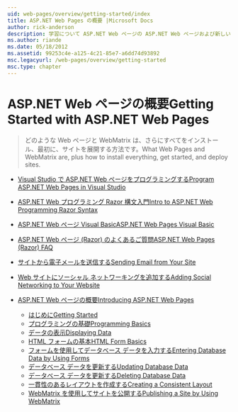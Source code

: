 ```yaml
---
uid: web-pages/overview/getting-started/index
title: ASP.NET Web Pages の概要 |Microsoft Docs
author: rick-anderson
description: 学習について ASP.NET Web ページの ASP.NET Web ページおよび新しい Razor 構文は、サーバー コードを HTML t と結合する高速で、わかりやすく、軽量な方法を提供しています.
ms.author: riande
ms.date: 05/18/2012
ms.assetid: 99253c4e-a125-4c21-85e7-a6dd74d93892
msc.legacyurl: /web-pages/overview/getting-started
msc.type: chapter
---
```

<a name="getting-started-with-aspnet-web-pages"></a><span data-ttu-id="03058-103">ASP.NET Web ページの概要</span><span class="sxs-lookup"><span data-stu-id="03058-103">Getting Started with ASP.NET Web Pages</span></span>
====================
> <span data-ttu-id="03058-104">どのような Web ページと WebMatrix は、さらにすべてをインストール、最初に、サイトを展開する方法です。</span><span class="sxs-lookup"><span data-stu-id="03058-104">What Web Pages and WebMatrix are, plus how to install everything, get started, and deploy sites.</span></span>


- [<span data-ttu-id="03058-105">Visual Studio で ASP.NET Web ページをプログラミングする</span><span class="sxs-lookup"><span data-stu-id="03058-105">Program ASP.NET Web Pages in Visual Studio</span></span>](program-asp-net-web-pages-in-visual-studio.md)
- [<span data-ttu-id="03058-106">ASP.NET Web プログラミング Razor 構文入門</span><span class="sxs-lookup"><span data-stu-id="03058-106">Intro to ASP.NET Web Programming Razor Syntax</span></span>](introducing-razor-syntax-c.md)
- [<span data-ttu-id="03058-107">ASP.NET Web ページ Visual Basic</span><span class="sxs-lookup"><span data-stu-id="03058-107">ASP.NET Web Pages Visual Basic</span></span>](introducing-razor-syntax-vb.md)
- [<span data-ttu-id="03058-108">ASP.NET Web ページ (Razor) のよくあるご質問</span><span class="sxs-lookup"><span data-stu-id="03058-108">ASP.NET Web Pages (Razor) FAQ</span></span>](aspnet-web-pages-razor-faq.md)
- [<span data-ttu-id="03058-109">サイトから電子メールを送信する</span><span class="sxs-lookup"><span data-stu-id="03058-109">Sending Email from Your Site</span></span>](11-adding-email-to-your-web-site.md)
- [<span data-ttu-id="03058-110">Web サイトにソーシャル ネットワーキングを追加する</span><span class="sxs-lookup"><span data-stu-id="03058-110">Adding Social Networking to Your Website</span></span>](13-adding-social-networking-to-your-web-site.md)
- [<span data-ttu-id="03058-111">ASP.NET Web ページの概要</span><span class="sxs-lookup"><span data-stu-id="03058-111">Introducing ASP.NET Web Pages</span></span>](introducing-aspnet-web-pages-2/index.md)

    - [<span data-ttu-id="03058-112">はじめに</span><span class="sxs-lookup"><span data-stu-id="03058-112">Getting Started</span></span>](introducing-aspnet-web-pages-2/getting-started.md)
    - [<span data-ttu-id="03058-113">プログラミングの基礎</span><span class="sxs-lookup"><span data-stu-id="03058-113">Programming Basics</span></span>](introducing-aspnet-web-pages-2/intro-to-web-pages-programming.md)
    - [<span data-ttu-id="03058-114">データの表示</span><span class="sxs-lookup"><span data-stu-id="03058-114">Displaying Data</span></span>](introducing-aspnet-web-pages-2/displaying-data.md)
    - [<span data-ttu-id="03058-115">HTML フォームの基本</span><span class="sxs-lookup"><span data-stu-id="03058-115">HTML Form Basics</span></span>](introducing-aspnet-web-pages-2/form-basics.md)
    - [<span data-ttu-id="03058-116">フォームを使用してデータベース データを入力する</span><span class="sxs-lookup"><span data-stu-id="03058-116">Entering Database Data by Using Forms</span></span>](introducing-aspnet-web-pages-2/entering-data.md)
    - [<span data-ttu-id="03058-117">データベース データを更新する</span><span class="sxs-lookup"><span data-stu-id="03058-117">Updating Database Data</span></span>](introducing-aspnet-web-pages-2/updating-data.md)
    - [<span data-ttu-id="03058-118">データベース データを更新する</span><span class="sxs-lookup"><span data-stu-id="03058-118">Deleting Database Data</span></span>](introducing-aspnet-web-pages-2/deleting-data.md)
    - [<span data-ttu-id="03058-119">一貫性のあるレイアウトを作成する</span><span class="sxs-lookup"><span data-stu-id="03058-119">Creating a Consistent Layout</span></span>](introducing-aspnet-web-pages-2/layouts.md)
    - [<span data-ttu-id="03058-120">WebMatrix を使用してサイトを公開する</span><span class="sxs-lookup"><span data-stu-id="03058-120">Publishing a Site by Using WebMatrix</span></span>](introducing-aspnet-web-pages-2/publishing.md)
